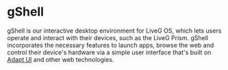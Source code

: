 # gShell
gShell is our interactive desktop environment for LiveG OS, which lets users operate and interact with their devices, such as the LiveG Prism. gShell incorporates the necessary features to launch apps, browse the web and control their device's hardware via a simple user interface that's built on [Adapt UI](https://docs.liveg.tech/?product=adaptui&page=index.md) and other web technologies.